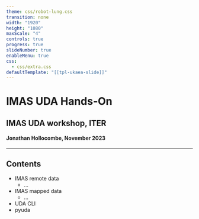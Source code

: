 ```yaml
---
theme: css/robot-lung.css
transition: none
width: "1920"
height: "1080"
maxScale: "4"
controls: true
progress: true
slideNumber: true
enableMenu: true
css:
  - css/extra.css
defaultTemplate: "[[tpl-ukaea-slide]]"
---
```

<!-- slide template="[[tpl-ukaea-title]]" -->

# IMAS UDA Hands-On
## IMAS UDA workshop, ITER
#### Jonathan Hollocombe, November 2023

---
## Contents

- IMAS remote data
	- ...
- IMAS mapped data
	- ...
- UDA CLI
- pyuda